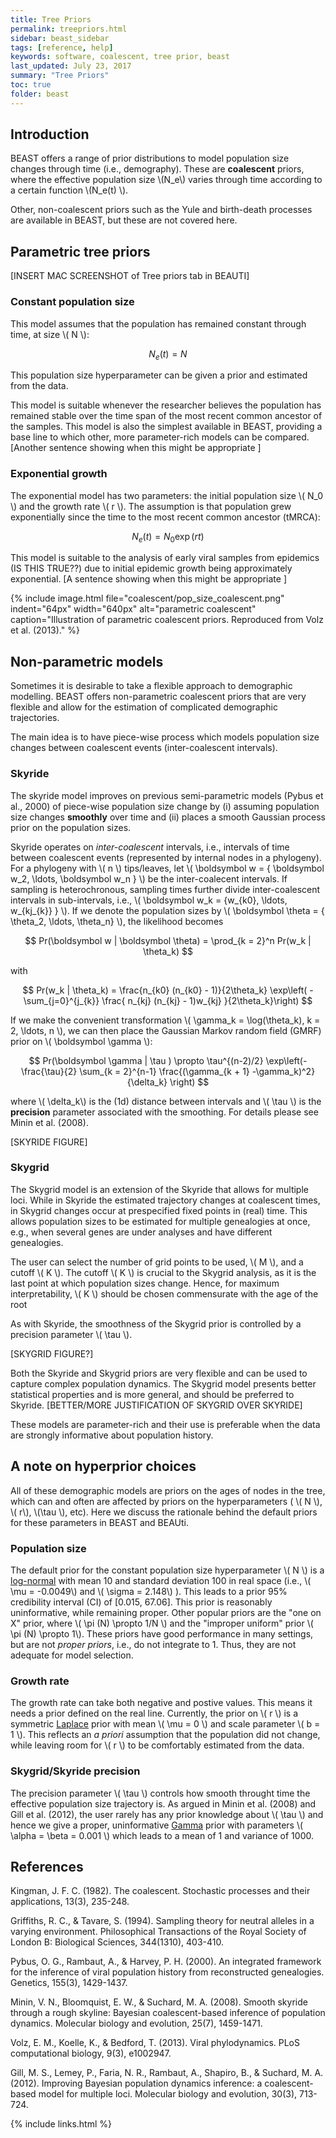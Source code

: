 ```yaml
---
title: Tree Priors
permalink: treepriors.html
sidebar: beast_sidebar
tags: [reference, help]
keywords: software, coalescent, tree prior, beast
last_updated: July 23, 2017
summary: "Tree Priors"
toc: true
folder: beast
---
```


## Introduction 
 
BEAST offers a range of prior distributions to model population size changes through time (i.e., demography).
These are **coalescent** priors, where the effective population size \\(N_e\\) varies through time according to a certain function \\(N_e(t) \\).

Other, non-coalescent priors such as the Yule and birth-death processes are available in BEAST, but these are not covered here.

## Parametric tree priors

[INSERT MAC SCREENSHOT of Tree priors tab in BEAUTI]

### Constant population size

This model assumes that the population has remained constant through time, at size \\( N \\):

$$ N_e (t) = N$$

This population size hyperparameter can be given a prior and estimated from the data.

This model is suitable whenever the researcher believes the population has remained stable over the time span of the most recent common ancestor of the samples.
This model is also the simplest available in BEAST, providing a base line to which other, more parameter-rich models can be compared.
[Another sentence showing when this might be appropriate ]
 
 
### Exponential growth

The exponential model has two parameters: the initial population size \\( N_0 \\) and the growth rate \\( r \\).
The assumption is that population grew exponentially since the time to the most recent common ancestor (tMRCA):

$$ N_e(t) = N_0 \exp(rt) $$

This model is suitable to the analysis of early viral samples from epidemics (IS THIS TRUE??) due to initial epidemic growth being approximately exponential.
[A sentence showing when this might be appropriate ]


{% include image.html file="coalescent/pop_size_coalescent.png" indent="64px" width="640px" alt="parametric coalescent" caption="Illustration of parametric coalescent priors. Reproduced from Volz et al. (2013)." %}

## Non-parametric models

Sometimes it is desirable to take a flexible approach to demographic modelling.
BEAST offers non-parametric coalescent priors that are very flexible and allow for the estimation of complicated demographic trajectories.

The main idea is to have piece-wise process which models population size changes between coalescent events (inter-coalescent intervals). 

### Skyride

The skyride model improves on previous semi-parametric models (Pybus et al., 2000) of piece-wise population size change by (i) assuming population size changes **smoothly** over time and (ii) places a smooth Gaussian process prior on the population sizes.

Skyride operates on *inter-coalescent* intervals, i.e., intervals of time between coalescent events (represented by internal nodes in a phylogeny). 
For a phylogeny with \\( n \\) tips/leaves, let \\( \boldsymbol w = \{ \boldsymbol w_2, \ldots, \boldsymbol w_n \} \\) be the inter-coalecent intervals.
If sampling is heterochronous, sampling times further divide inter-coalescent intervals in sub-intervals, i.e., 
\\( \boldsymbol w_k = \{w_{k0}, \ldots, w_{kj_{k}} \} \\).
If we denote the population sizes by \\( \boldsymbol \theta  = \{ \theta_2, \ldots, \theta_n\} \\), the likelihood becomes

$$ Pr(\boldsymbol w | \boldsymbol \theta) = \prod_{k = 2}^n  Pr(w_k | \theta_k) $$

with

$$ Pr(w_k | \theta_k) =  \frac{n_{k0} (n_{k0} - 1)}{2\theta_k} \exp\left( -  \sum_{j=0}^{j_{k}} \frac{ n_{kj} (n_{kj} - 1)w_{kj} }{2\theta_k}\right) $$

If we make the convenient transformation \\( \gamma_k = \log(\theta_k),  k = 2, \ldots, n \\), we can then place the Gaussian Markov random field (GMRF) prior on  \\( \boldsymbol \gamma \\):

$$ Pr(\boldsymbol \gamma | \tau ) \propto \tau^{(n-2)/2} \exp\left(- \frac{\tau}{2} \sum_{k = 2}^{n-1} \frac{(\gamma_{k + 1} -\gamma_k)^2}{\delta_k} \right) $$

where  \\( \delta_k\\) is  the (1d) distance between intervals and \\( \tau \\) is the **precision** parameter associated with the smoothing.
For details please see Minin et al. (2008).


[SKYRIDE FIGURE]

### Skygrid

The Skygrid model is an extension of the Skyride that allows for multiple loci.
While in Skyride  the estimated trajectory changes at coalescent times, in Skygrid changes occur at prespecified fixed points in (real) time.
This allows population sizes to be estimated for multiple genealogies at once, e.g., when several genes are under analyses and have different genealogies. 

The user can select the number of grid points to be used, \\( M \\), and a cutoff \\( K \\).
The cutoff \\( K \\) is crucial to the Skygrid analysis, as it is the last point at which population sizes change.
Hence, for maximum interpretability,  \\( K \\) should be chosen commensurate with the age of the root

As with Skyride, the smoothness of the Skygrid prior is controlled by a precision parameter \\( \tau \\).

[SKYGRID FIGURE?]

Both the Skyride and Skygrid priors are very flexible and can be used to capture complex population dynamics.
The Skygrid model presents better statistical properties and is more general, and should be preferred to Skyride.
[BETTER/MORE JUSTIFICATION OF SKYGRID OVER SKYRIDE]

These models are parameter-rich and their use is preferable when the data are strongly informative about population history.

## A note on hyperprior choices

All of these demographic models are priors on the ages of nodes in the tree, which can and often are affected by priors on the hyperparameters ( \\( N \\), \\( r\\), \\(\tau \\), etc).
Here we discuss the rationale behind the default priors for these parameters in BEAST and BEAUti.

### Population size 

The default prior for the constant population size hyperparameter \\( N \\) is a [log-normal](https://en.wikipedia.org/wiki/Log-normal_distribution) with mean 10 and standard deviation 100 in real space (i.e., \\( \mu =  -0.0049\\) and \\( \sigma = 2.148\\) ).
This leads to a prior 95% credibility interval (CI) of [0.015, 67.06].
This prior is reasonably uninformative, while remaining proper.
Other popular priors are the "one on X" prior, where \\( \pi (N) \propto 1/N \\) and the "improper uniform" prior \\( \pi (N) \propto 1\\). 
These priors have good performance in many settings, but are not _proper priors_, i.e., do not integrate to 1.
Thus, they are not adequate for model selection.

### Growth rate

The growth rate can take both negative and postive values.
This means it needs a prior defined on the real line.
Currently, the prior on \\( r \\) is a symmetric [Laplace](https://en.wikipedia.org/wiki/Laplace_distribution) prior  with mean \\( \mu = 0 \\) and scale parameter \\( b = 1 \\).
This reflects an _a priori_ assumption that the population did not change, while leaving room for \\( r \\) to be comfortably estimated from the data.

### Skygrid/Skyride precision

The precision parameter \\( \tau \\) controls how smooth throught time the effective population size trajectory is.
As argued in Minin et al. (2008) and Gill et al. (2012), the user rarely has any prior knowledge about \\( \tau \\\) and hence we give a proper, uninformative [Gamma](https://en.wikipedia.org/wiki/Gamma_distribution) prior with parameters \\( \alpha = \beta = 0.001 \\) which leads to a mean of 1 and variance of 1000. 

## References

Kingman, J. F. C. (1982). The coalescent. Stochastic processes and their applications, 13(3), 235-248.

Griffiths, R. C., & Tavare, S. (1994). Sampling theory for neutral alleles in a varying environment. Philosophical Transactions of the Royal Society of London B: Biological Sciences, 344(1310), 403-410.

Pybus, O. G., Rambaut, A., & Harvey, P. H. (2000). An integrated framework for the inference of viral population history from reconstructed genealogies. Genetics, 155(3), 1429-1437.

Minin, V. N., Bloomquist, E. W., & Suchard, M. A. (2008). Smooth skyride through a rough skyline: Bayesian coalescent-based inference of population dynamics. Molecular biology and evolution, 25(7), 1459-1471.

Volz, E. M., Koelle, K., & Bedford, T. (2013). Viral phylodynamics. PLoS computational biology, 9(3), e1002947.

Gill, M. S., Lemey, P., Faria, N. R., Rambaut, A., Shapiro, B., & Suchard, M. A. (2012). Improving Bayesian population dynamics inference: a coalescent-based model for multiple loci. Molecular biology and evolution, 30(3), 713-724.

{% include links.html %}